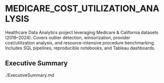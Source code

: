 # MEDICARE_COST_UTILIZATION_ANALYSIS
Healthcare Data Analytics project leveraging Medicare &amp; California datasets (2019–2024). Covers outlier detection, winsorization, provider cost/utilization analysis, and resource-intensive procedure benchmarking. Includes SQL pipelines, reproducible notebooks, and Tableau dashboards.
## Executive Summary 
./ExecutiveSummary.md
